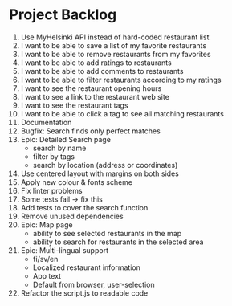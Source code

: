 # Project Backlog

1. Use MyHelsinki API instead of hard-coded restaurant list
1. I want to be able to save a list of my favorite restaurants
1. I want to be able to remove restaurants from my favorites
1. I want to be able to add ratings to restaurants
1. I want to be able to add comments to restaurants
1. I want to be able to filter restaurants according to my ratings
1. I want to see the restaurant opening hours
1. I want to see a link to the restaurant web site
1. I want to see the restaurant tags
1. I want to be able to click a tag to see all matching restaurants
1. Documentation
1. Bugfix: Search finds only perfect matches
1. Epic: Detailed Search page
    - search by name
    - filter by tags
    - search by location (address or coordinates)
1. Use centered layout with margins on both sides
1. Apply new colour & fonts scheme
1. Fix linter problems
1. Some tests fail -> fix this
1. Add tests to cover the search function
1. Remove unused dependencies
1. Epic: Map page
    - ability to see selected restaurants in the map
    - ability to search for restaurants in the selected area
1. Epic: Multi-lingual support
    - fi/sv/en
    - Localized restaurant information
    - App text
    - Default from browser, user-selection
1. Refactor the script.js to readable code
